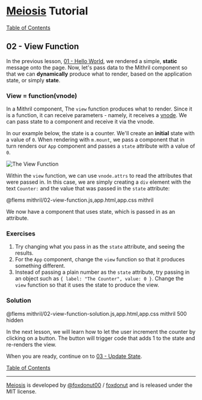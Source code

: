 # [Meiosis](https://meiosis.js.org) Tutorial

[Table of Contents](toc.html)

## 02 - View Function

In the previous lesson, [01 - Hello World](01-hello-world-mithril.html), we rendered a simple,
**static** message onto the page. Now, let's pass data to the Mithril component so that we can
**dynamically** produce what to render, based on the application state, or simply **state**.

### View = function(vnode)

In a Mithril component, The `view` function produces what to render. Since it is a function,
it can receive parameters - namely, it receives a [vnode](https://mithril.js.org/vnodes.html).
We can pass state to a component and receive it via the vnode.

In our example below, the state is a counter. We'll create an **initial** state with a value of
`0`. When rendering with `m.mount`, we pass a component that in turn renders our `App` component
and passes a `state` attribute with a value of `0`.

![The View Function](02-view-function-mithril-01.svg)

Within the `view` function, we can use `vnode.attrs` to read the attributes that were passed in.
In this case, we are simply creating a `div` element with the text `Counter:` and the value that
was passed in the `state` attribute:

@flems mithril/02-view-function.js,app.html,app.css mithril

We now have a component that uses state, which is passed in as an attribute.

### Exercises

1. Try changing what you pass in as the `state` attribute, and seeing the results.
1. For the `App` component, change the `view` function so that it produces something different.
1. Instead of passing a plain number as the `state` attribute, try passing in an object such as
`{ label: "The Counter", value: 0 }`. Change the `view` function so that it uses the
state to produce the view.

### Solution

@flems mithril/02-view-function-solution.js,app.html,app.css mithril 500 hidden

In the next lesson, we will learn how to let the user increment the counter by clicking on a
button. The button will trigger code that adds 1 to the state and re-renders the view.

When you are ready, continue on to [03 - Update State](03-update-state-mithril.html).

[Table of Contents](toc.html)

-----

[Meiosis](https://meiosis.js.org) is developed by [@foxdonut00](http://twitter.com/foxdonut00) / [foxdonut](https://github.com/foxdonut) and is released under the MIT license.
